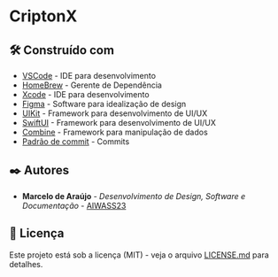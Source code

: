 # CriptonX

## 🛠️ Construído com

* [VSCode](https://code.visualstudio.com) - IDE para desenvolvimento
* [HomeBrew](https://brew.sh/index_pt-br) - Gerente de Dependência
* [Xcode](https://developer.apple.com/xcode/) - IDE para desenvolvimento
* [Figma](https://www.figma.com/) - Software para idealização de design
* [UIKit](https://developer.apple.com/documentation/uikit) - Framework para desenvolvimento de UI/UX
* [SwiftUI](https://developer.apple.com/documentation/swiftui) - Framework para desenvolvimento de UI/UX
* [Combine](https://developer.apple.com/documentation/combine/) - Framework para manipulação de dados
* [Padrão de commit](https://github.com/iuricode/padroes-de-commits) - Commits

## ✒️ Autores

* **Marcelo de Araújo** - *Desenvolvimento de Design, Software e Documentação* - [AIWASS23](https://github.com/AIWASS23)

## 📄 Licença

Este projeto está sob a licença (MIT) - veja o arquivo [LICENSE.md]() para detalhes.

